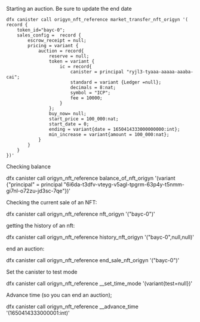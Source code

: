 
Starting an auction. Be sure to update the end date

```
dfx canister call origyn_nft_reference market_transfer_nft_origyn '( record {
    token_id="bayc-0";
    sales_config =  record {
        escrow_receipt = null;
        pricing = variant {
            auction = record{
                reserve = null;
                token = variant {
                    ic = record{
                        canister = principal "ryjl3-tyaaa-aaaaa-aaaba-cai";
                        standard = variant {Ledger =null};
                        decimals = 8:nat;
                        symbol = "ICP";
                        fee = 10000;
                    }
                };
                buy_now= null;
                start_price = 100_000:nat;
                start_date = 0;
                ending = variant{date = 1650414333000000000:int};
                min_increase = variant{amount = 100_000:nat};
            }
        }
    }
})'
```

Checking balance

dfx canister call origyn_nft_reference balance_of_nft_origyn '(variant {"principal" = principal "6i6da-t3dfv-vteyg-v5agl-tpgrm-63p4y-t5nmm-gi7nl-o72zu-jd3sc-7qe"})'


Checking the current sale of an NFT:

dfx canister call origyn_nft_reference nft_origyn '("bayc-0")'

getting the history of an nft: 

dfx canister call origyn_nft_reference history_nft_origyn '("bayc-0",null,null)'


end an auction:

dfx canister call origyn_nft_reference end_sale_nft_origyn '("bayc-0")'


Set the canister to test mode

dfx canister call origyn_nft_reference __set_time_mode '(variant{test=null})'

Advance time (so you can end an auction);

dfx canister call origyn_nft_reference __advance_time '(1650414333000001:int)'
